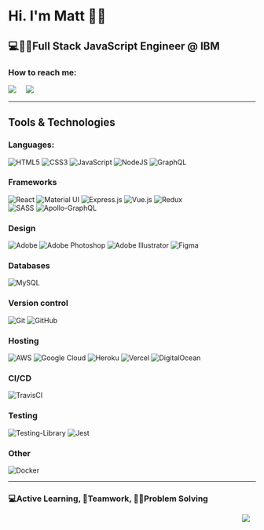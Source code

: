 <h1>Hi. I'm Matt 🙋‍♂️</h1>

<h2>💻👨‍💻Full Stack JavaScript Engineer @ IBM</h2>

<h3>How to reach me:</h3>

<a  href="https://www.linkedin.com/in/mmhuntsberry/"><img  src="https://img.shields.io/badge/linkedin-%230077B5.svg?&style=for-the-badge&logo=linkedin&logoColor=white"  /></a>&nbsp;&nbsp;&nbsp;&nbsp;
<a  href="mailto:mmhuntsberry@gmail.com.com"><img  src="https://img.shields.io/badge/gmail-%23D14836.svg?&style=for-the-badge&logo=gmail&logoColor=white"  /></a>&nbsp;&nbsp;&nbsp;&nbsp;

<hr>

<h2>Tools & Technologies</h2>

<p>

### Languages:

<img  alt="HTML5"  src="https://img.shields.io/badge/html5%20-%23E34F26.svg?&style=for-the-badge&logo=html5&logoColor=white"/>
<img  alt="CSS3"  src="https://img.shields.io/badge/css3%20-%231572B6.svg?&style=for-the-badge&logo=css3&logoColor=white"/>
<img  alt="JavaScript"  src="https://img.shields.io/badge/javascript%20-%23323330.svg?&style=for-the-badge&logo=javascript&logoColor=%23F7DF1E"/>
<img  alt="NodeJS"  src="https://img.shields.io/badge/node.js%20-%2343853D.svg?&style=for-the-badge&logo=node.js&logoColor=white"/>
<img alt="GraphQL" src="https://img.shields.io/badge/-GraphQL-E10098?style=for-the-badge&logo=graphql"/>
<br>

### Frameworks

<img  alt="React"  src="https://img.shields.io/badge/react%20-%2320232a.svg?&style=for-the-badge&logo=react&logoColor=%2361DAFB"/>
<img alt="Material UI" src="https://img.shields.io/badge/material%20ui%20-%230081CB.svg?&style=for-the-badge&logo=material-ui&logoColor=white"/>
<img alt="Express.js" src="https://img.shields.io/badge/express.js%20-%23404d59.svg?&style=for-the-badge"/>
<img alt="Vue.js" src="https://img.shields.io/badge/vuejs%20-%2335495e.svg?&style=for-the-badge&logo=vue.js&logoColor=%234FC08D"/>
<img alt="Redux" src="https://img.shields.io/badge/redux%20-%23593d88.svg?&style=for-the-badge&logo=redux&logoColor=white"/>
<br>
<img alt="SASS" src="https://img.shields.io/badge/SASS%20-hotpink.svg?&style=for-the-badge&logo=SASS&logoColor=white"/>
<img alt="Apollo-GraphQL" src="https://img.shields.io/badge/-Apollo%20GraphQL-311C87?style=for-the-badge&logo=apollo-graphql"/>
<br>

### Design

<img alt="Adobe" src="https://img.shields.io/badge/adobe%20-%23FF0000.svg?&style=for-the-badge&logo=adobe&logoColor=white"/>
<img alt="Adobe Photoshop" src="https://img.shields.io/badge/adobe%20photoshop%20-%2331A8FF.svg?&style=for-the-badge&logo=adobe%20photoshop&logoColor=white"/>
<img alt="Adobe Illustrator" src="https://img.shields.io/badge/adobe%20illustrator%20-%23FF9A00.svg?&style=for-the-badge&logo=adobe%20illustrator&logoColor=white"/>
 <img alt="Figma" src="https://img.shields.io/badge/figma%20-%23F24E1E.svg?&style=for-the-badge&logo=figma&logoColor=white"/>
<br>
  
### Databases
<img  alt="MySQL"  src="https://img.shields.io/badge/mysql-%2300f.svg?&style=for-the-badge&logo=mysql&logoColor=black"/>

### Version control

  <img alt="Git" src="https://img.shields.io/badge/git%20-%23F05033.svg?&style=for-the-badge&logo=git&logoColor=white"/>
  <img alt="GitHub" src="https://img.shields.io/badge/github%20-%23121011.svg?&style=for-the-badge&logo=github&logoColor=white"/>

### Hosting

<img alt="AWS" src="https://img.shields.io/badge/AWS%20-%23FF9900.svg?&style=for-the-badge&logo=amazon-aws&logoColor=white"/>
<img alt="Google Cloud" src="https://img.shields.io/badge/Google%20Cloud%20-%234285F4.svg?&style=for-the-badge&logo=google-cloud&logoColor=white"/>
<img alt="Heroku" src="https://img.shields.io/badge/heroku%20-%23430098.svg?&style=for-the-badge&logo=heroku&logoColor=white"/>
<img alt="Vercel" src="https://img.shields.io/badge/vercel%20-%23000000.svg?&style=for-the-badge&logo=vercel&logoColor=white"/>
<img alt="DigitalOcean" src="https://img.shields.io/badge/DigitalOcean-%230167ff.svg?&style=for-the-badge&logo=digitalOcean&logoColor=white"/>

### CI/CD

<img alt="TravisCI" src="https://img.shields.io/badge/travisci%20-%232B2F33.svg?&style=for-the-badge&logo=travis&logoColor=white"/>

### Testing

<img alt="Testing-Library" src="https://img.shields.io/badge/-Testing%20Library-%23E33332?&style=for-the-badge&logo=testing-library&logoColor=white"/>
<img alt="Jest" src="https://img.shields.io/badge/-jest-%23C21325?&style=for-the-badge&logo=jest&logoColor=white"/>

### Other

<img alt="Docker" src="https://img.shields.io/badge/docker%20-%230db7ed.svg?&style=for-the-badge&logo=docker&logoColor=white"/>
</p>

<hr>

<h3>💻Active Learning, 🤝Teamwork, 👨‍💻Problem Solving</h3>

<p  align='right'>
<a  href="https://open.spotify.com/user/316h44ewathtv4ortdl7mxzhxjyi"><img  src="https://img.shields.io/badge/spotify-%231ED760.svg?&style=for-the-badge&logo=spotify&logoColor=white"  /></a>&nbsp;&nbsp;&nbsp;
</p>
